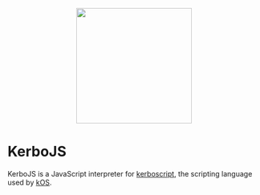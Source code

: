 <p align="center">
  <img src="https://user-images.githubusercontent.com/74550679/223450591-cf1b1384-9e85-4ce3-8646-a8e429a87627.svg" width="230">
</p>

# KerboJS

KerboJS is a JavaScript interpreter for [kerboscript](https://ksp-kos.github.io/KOS_DOC/language.html), the scripting language used by [kOS](https://ksp-kos.github.io/KOS_DOC/index.html).
